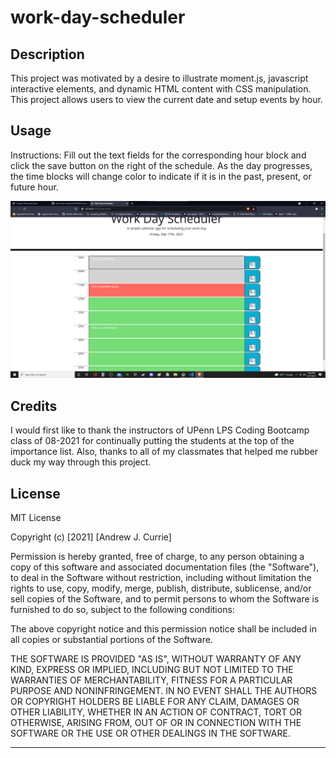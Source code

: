 # work-day-scheduler

## Description

This project was motivated by a desire to illustrate moment.js, javascript interactive elements, and dynamic HTML content with CSS manipulation. This project allows users to view the current date and setup events by hour.

## Usage

Instructions: Fill out the text fields for the corresponding hour block and click the save button on the right of the schedule. As the day progresses, the time blocks will change color to indicate if it is in the past, present, or future hour. 

  ![screenshot](/assets/images/scheduler-scrnshot.png)

## Credits

I would first like to thank the instructors of UPenn LPS Coding Bootcamp class of 08-2021 for continually putting the students at the top of the importance list. Also, thanks to all of my classmates that helped me rubber duck my way through this project. 

## License

MIT License

Copyright (c) [2021] [Andrew J. Currie]

Permission is hereby granted, free of charge, to any person obtaining a copy
of this software and associated documentation files (the "Software"), to deal
in the Software without restriction, including without limitation the rights
to use, copy, modify, merge, publish, distribute, sublicense, and/or sell
copies of the Software, and to permit persons to whom the Software is
furnished to do so, subject to the following conditions:

The above copyright notice and this permission notice shall be included in all
copies or substantial portions of the Software.

THE SOFTWARE IS PROVIDED "AS IS", WITHOUT WARRANTY OF ANY KIND, EXPRESS OR
IMPLIED, INCLUDING BUT NOT LIMITED TO THE WARRANTIES OF MERCHANTABILITY,
FITNESS FOR A PARTICULAR PURPOSE AND NONINFRINGEMENT. IN NO EVENT SHALL THE
AUTHORS OR COPYRIGHT HOLDERS BE LIABLE FOR ANY CLAIM, DAMAGES OR OTHER
LIABILITY, WHETHER IN AN ACTION OF CONTRACT, TORT OR OTHERWISE, ARISING FROM,
OUT OF OR IN CONNECTION WITH THE SOFTWARE OR THE USE OR OTHER DEALINGS IN THE
SOFTWARE.

---